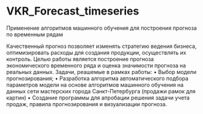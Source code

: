 # VKR_Forecast_timeseries
Применение алгоритмов машинного обучения для построения прогноза по временным рядам

Качественный прогноз позволяет изменять стратегию ведения бизнеса, оптимизировать расходы для создания продукции, осуществлять их контроль.
Целью работы является построение прогноза экономического временного ряда и оценка значимости прогноза на реальных данных.
Задачи, реашемые в рамках работы:
•	Выбор модели прогнозирования;
•	Разработка алгоритма автоматического подбора параметров модели на основе алгоритмов машинного обучения на данных сети мастерских города Санкт-Петербурга (продажи рамок для картин)
•	Создание программы для апробации решения задачи учета продаж, правила прогнозирования и визуализации прогноза.
